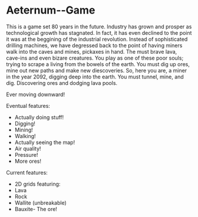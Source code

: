 Aeternum--Game
==============

This is a game set 80 years in the future. Industry has grown and prosper as technological growth
has stagnated. In fact, it has even declined to the point it was at the beggining of the industrial revolution.
Instead of sophisticated drilling machines, we have degressed back to the point of having miners walk into the
caves and mines, pickaxes in hand. The must brave lava, cave-ins and even bizare creatures. You play as one of 
these poor souls; trying to scrape a living from the bowels of the earth. You must dig up ores, mine out new paths
and make new diescoveries. So, here you are, a miner in the year 2092, digging deep into the earth. You must tunnel,
mine, and dig. Discovering ores and dodging lava pools.

Ever moving downward!



Eventual features:
+  Actually doing stuff!
+    Digging!
+    Mining!
+    Walking!
+    Actually seeing the map!
+  Air quality!
+  Pressure!
+  More ores!
  

Current features:
+  2D grids featuring:
+    Lava
+    Rock
+    Wallite (unbreakable)
+    Bauxite- The ore!
  